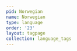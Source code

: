 ```yaml
---
pid: Norwegian
name: Norwegian
type: language
order: '23'
layout: tagpage
collection: language_tags
---
```

